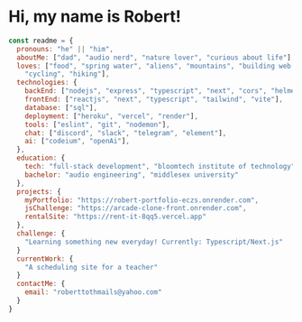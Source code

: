 # Hi, my name is Robert!

```javascript
const readme = {
  pronouns: "he" || "him",
  aboutMe: ["dad", "audio nerd", "nature lover", "curious about life"],
  loves: ["food", "spring water", "aliens", "mountains", "building web apps",
    "cycling", "hiking"],
  technologies: {
    backEnd: ["nodejs", "express", "typescript", "next", "cors", "helmet", "rest"],
    frontEnd: ["reactjs", "next", "typescript", "tailwind", "vite"],
    database: ["sql"],
    deployment: ["heroku", "vercel", "render"],
    tools: ["eslint", "git", "nodemon"],
    chat: ["discord", "slack", "telegram", "element"],
    ai: ["codeium", "openAi"], 
  },
  education: {
    tech: "full-stack development", "bloomtech institute of technology",
    bachelor: "audio engineering", "middlesex university"
  },
  projects: {
    myPortfolio: "https://robert-portfolio-eczs.onrender.com",
    jsChallenge: "https://arcade-clone-front.onrender.com",
    rentalSite: "https://rent-it-8qq5.vercel.app"
  },
  challenge: {
    "Learning something new everyday! Currently: Typescript/Next.js"
  }
  currentWork: {
    "A scheduling site for a teacher"
  }
  contactMe: {
    email: "roberttothmails@yahoo.com"
  }
}
``` 

<!--
**Mikra011/Mikra011** is a ✨ _special_ ✨ repository because its `README.md` (this file) appears on your GitHub profile.

Here are some ideas to get you started:

- 🔭 I’m currently working on ...
- 🌱 I’m currently learning ...
- 👯 I’m looking to collaborate on ...
- 🤔 I’m looking for help with ...
- 💬 Ask me about ...
- 📫 How to reach me: ...
- 😄 Pronouns: ...
- ⚡ Fun fact: ...
-->


<!--
**Mikra011/Mikra011** is a ✨ _special_ ✨ repository because its `README.md` (this file) appears on your GitHub profile.

Here are some ideas to get you started:

- 🔭 I’m currently working on ...
- 🌱 I’m currently learning ...
- 👯 I’m looking to collaborate on ...
- 🤔 I’m looking for help with ...
- 💬 Ask me about ...
- 📫 How to reach me: ...
- 😄 Pronouns: ...
- ⚡ Fun fact: ...
-->
